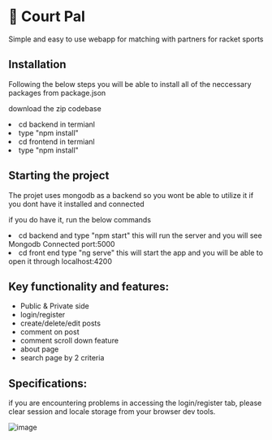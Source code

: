 <h1>🎾 Court Pal </h1> 
<p> Simple and easy to use webapp for matching with partners for racket sports</p>

<h2>Installation</h2>
<p>Following the below steps you will be able to install all of the neccessary packages from package.json</p>
<p>download the zip codebase</p>
<li>cd backend in termianl</li>
<li>type "npm install"</li>
<li>cd frontend in termianl</li>
<li>type "npm install"</li>

<h2>Starting the project</h2>
<p>The projet uses mongodb as a backend so you wont be able to utilize it if you dont have it installed and connected</p>
<p>if you do have it, run the below commands</p>

<li>cd backend and type "npm start" this will run the server and you will see Mongodb Connected port:5000</li>
<li>cd front end type "ng serve" this will start the app and you will be able to open it through localhost:4200</li>

<h2>Key functionality and features:</h2>
<ul>
  <li>Public & Private side</li>
  <li>login/register</li>
  <li>create/delete/edit posts</li>
  <li>comment on post</li>
  <li>comment scroll down feature</li>
  <li>about page</li>
  <li>search page by 2 criteria</li>
  
</ul>

<h2>Specifications:</h2>
<p>if you are encountering problems in accessing the login/register tab, please clear session and locale storage from your browser dev tools.</p>

![image](https://github.com/user-attachments/assets/322bcaa9-8afd-445c-9429-3e1136fa0af2)


